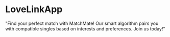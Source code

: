 # LoveLinkApp
"Find your perfect match with MatchMate! Our smart algorithm pairs you with compatible singles based on interests and preferences. Join us today!"
